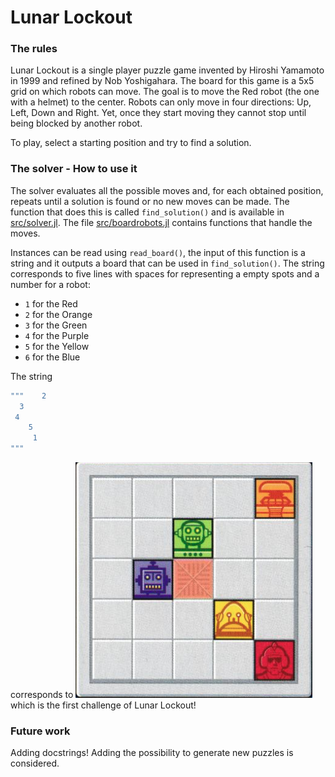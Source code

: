 # Lunar Lockout
### The rules
Lunar Lockout is a single player puzzle game invented by Hiroshi Yamamoto in 1999 and refined by Nob Yoshigahara. The board for this game is a 5x5 grid on which robots can move. The goal is to move the Red robot (the one with a helmet) to the center. Robots can only move in four directions: Up, Left, Down and Right. Yet, once they start moving they cannot stop until being blocked by another robot.

To play, select a starting position and try to find a solution.



### The solver - How to use it
The solver evaluates all the possible moves and, for each obtained position, repeats until a solution is found or no new moves can be made. The function that does this is called `find_solution()` and is available in [src/solver.jl](src/solver.jl). The file [src/boardrobots.jl](src/boardrobots.jl) contains functions that handle the moves.

Instances can be read using `read_board()`, the input of this function is a string and it outputs a board that can be used in `find_solution()`. The string corresponds to five lines with spaces for representing a empty spots and a number for a robot:
- `1` for the Red
- `2` for the Orange
- `3` for the Green
- `4` for the Purple
- `5` for the Yellow
- `6` for the Blue

The string
```Julia
"""    2
  3  
 4
    5
     1
"""
```
corresponds to
![first_problem_image](images/problem1.png?raw=true)
which is the first challenge of Lunar Lockout!



### Future work
Adding docstrings!
Adding the possibility to generate new puzzles is considered.
